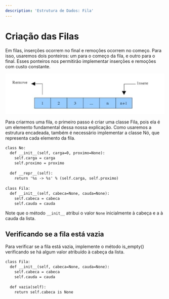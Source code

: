 ```yaml
---
description: 'Estrutura de Dados: Fila'
---
```


# Criação das Filas

Em filas, inserções ocorrem no final e remoções ocorrem no começo. Para isso, usaremos dois ponteiros: um para o começo da fila, e outro para o final. Esses ponteiros nos permitirão implementar inserções e remoções com custo constante.

![Funcionamento de Fila](../../../.gitbook/assets/captura-de-tela-2020-09-19-a-s-17.53.21.png)

Para criarmos uma fila, o primeiro passo é criar uma classe Fila, pois ela é um elemento fundamental dessa nossa explicação. Como usaremos a estrutura encadeada, também é necessário implementar a classe Nó, que representa cada elemento da fila.

```text
class No:
  def __init__(self, carga=0, proximo=None):
    self.carga = carga
    self.proximo = proximo

  def __repr__(self):
    return '%s -> %s' % (self.carga, self.proximo)
        
class Fila:
  def __init__(self, cabeca=None, cauda=None):
    self.cabeca = cabeca
    self.cauda = cauda

```

Note que o método `__init__` atribui o valor `None` inicialmente à cabeça e a à cauda da lista.

## Verificando se a fila está vazia

Para verificar se a fila está vazia, implemente o método is\_empty\(\) verificando se há algum valor atribuído à cabeça da lista.

```text
class Fila:
  def __init__(self, cabeca=None, cauda=None):
    self.cabeca = cabeca
    self.cauda = cauda

  def vazia(self):
    return self.cabeca is None
```

